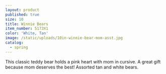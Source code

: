 ```yaml
---
layout: product
published: true
size: 10
title: Winnie Bears
item_number: 5173X1
color: 'White, Tan'
image: /static/uploads/10in-winnie-bear-mom-asst.jpg
catalog:
  - spring
---
```

This classic teddy bear holds a pink heart with mom in cursive. A great gift because mom deserves the best! Assorted tan and white bears.
